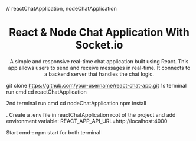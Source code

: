 // reactChatApplication, nodeChatApplication

<h1 align="center">React & Node Chat Application With Socket.io</h1>
<p align="center">A simple and responsive real-time chat application built using React. This app allows users to send and receive messages in real-time. It connects to a backend server that handles the chat logic.</p>

git clone https://github.com/your-username/react-chat-app.git
1s terminal run cmd
cd reactChatApplication

2nd terminal run cmd
cd nodeChatApplication
npm install

. Create a .env file in reactChatApplication root of the project and add environment variable:
REACT_APP_API_URL=http://localhost:4000

Start cmd-: npm start for both terminal

